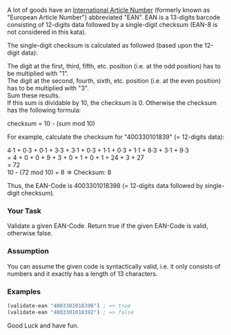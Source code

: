 A lot of goods have an [International Article Number](https://en.wikipedia.org/wiki/International_Article_Number_%28EAN%29) (formerly known as "European Article Number") abbreviated "EAN". EAN is a 13-digits barcode consisting of 12-digits data followed by a single-digit checksum (EAN-8 is not considered in this kata).

The single-digit checksum is calculated as followed (based upon the 12-digit data):

The digit at the first, third, fifth, etc. position (i.e. at the odd position) has to be multiplied with "1".  
The digit at the second, fourth, sixth, etc. position (i.e. at the even position) has to be multiplied with "3".  
Sum these results.  
If this sum is dividable by 10, the checksum is 0. Otherwise the checksum has the following formula:

checksum = 10 - (sum mod 10)

For example, calculate the checksum for "400330101839" (= 12-digits data):

4·1 + 0·3 + 0·1 + 3·3 + 3·1 + 0·3 + 1·1 + 0·3 + 1·1 + 8·3 + 3·1 + 9·3  
= 4 + 0 + 0 + 9 + 3 + 0 + 1 + 0 + 1 + 24 + 3 + 27  
= 72  
10 - (72 mod 10) = 8 ⇒ Checksum: 8

Thus, the EAN-Code is 4003301018398 (= 12-digits data followed by single-digit checksum).

### Your Task
Validate a given EAN-Code. Return true if the given EAN-Code is valid, otherwise false.

### Assumption
You can assume the given code is syntactically valid, i.e. it only consists of numbers and it exactly has a length of 13 characters.

### Examples
```clj
(validate-ean "4003301018398") ; => true
(validate-ean "4003301018392") ; => false
```
Good Luck and have fun.
